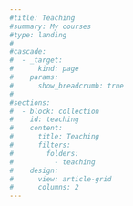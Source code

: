 ```yaml
---
#title: Teaching
#summary: My courses
#type: landing
#
#cascade:
#  - _target:
#      kind: page
#    params:
#      show_breadcrumb: true
#
#sections:
#  - block: collection
#    id: teaching
#    content:
#      title: Teaching
#      filters:
#        folders:
#          - teaching
#    design:
#      view: article-grid
#      columns: 2
---
```

